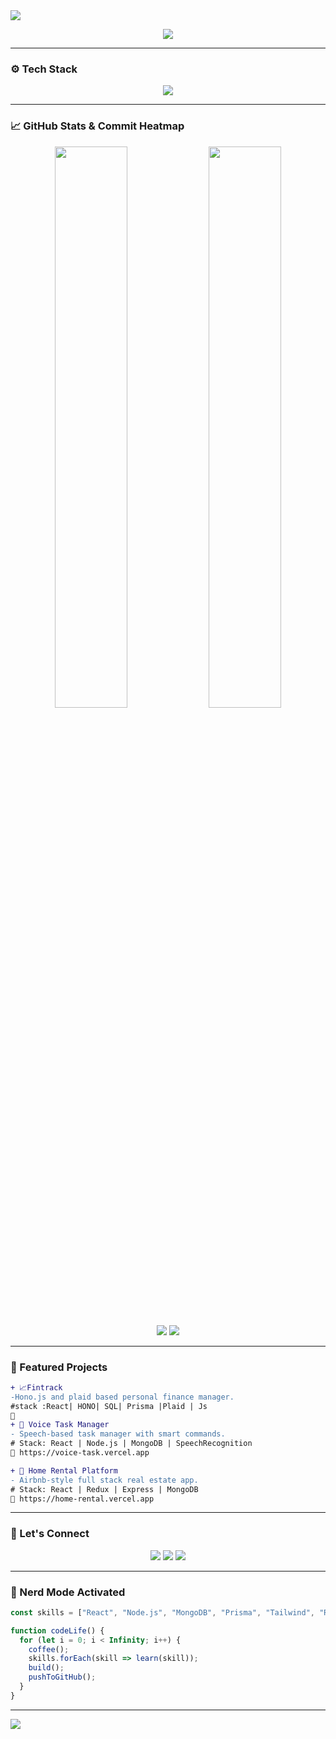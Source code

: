 <!-- PROFILE HEADER -->
<img src="https://capsule-render.vercel.app/api?type=waving&color=0e76a8,39c5bb,3e8ed0&height=200&section=header&text=Hey%20I'm%20Sajal!%20🚀&fontSize=40&fontAlignY=35&desc=Full%20Stack%20Web%20Dev%20|%20Hackathon%20Winner%20|%20Open%20Source%20Lover&descSize=20&descAlignY=60" />

<p align="center">
  <img src="https://readme-typing-svg.herokuapp.com?font=JetBrains+Mono&size=24&pause=1000&center=true&vCenter=true&color=00F7FF&width=500&lines=Code.+Build.+Innovate.;Open+Source+Contributor.;React+%E2%9D%A4%EF%B8%8F+Node+%F0%9F%92%80+MongoDB+%F0%9F%92%A1" />
</p>

---

### ⚙️ Tech Stack

<p align="center">
  <img src="https://skillicons.dev/icons?i=react,nodejs,express,mongodb,ts,js,html,css,tailwind,firebase,vercel,prisma,github,vscode&theme=dark" />
</p>

---

### 📈 GitHub Stats & Commit Heatmap

<p align="center">
  <img src="https://github-readme-stats.vercel.app/api?username=Sajal1coder&show_icons=true&theme=tokyonight&hide_border=true&border_radius=10" width="48%"/>
  <img src="https://streak-stats.demolab.com?user=Sajal1coder&theme=tokyonight&hide_border=true&border_radius=10" width="48%"/>
</p>

<p align="center">
  <img src="https://github-profile-summary-cards.vercel.app/api/cards/profile-details?username=Sajal1coder&theme=tokyonight" />
  <img src="https://github-profile-trophy.vercel.app/?username=Sajal1coder&theme=gruvbox&column=7&margin-w=10&margin-h=15" />
</p>

---

### 🚀 Featured Projects

```diff
+ 📈Fintrack
-Hono.js and plaid based personal finance manager.
#stack :React| HONO| SQL| Prisma |Plaid | Js
🔗
+ 🧠 Voice Task Manager
- Speech-based task manager with smart commands.
# Stack: React | Node.js | MongoDB | SpeechRecognition
🔗 https://voice-task.vercel.app

+ 🏡 Home Rental Platform
- Airbnb-style full stack real estate app.
# Stack: React | Redux | Express | MongoDB
🔗 https://home-rental.vercel.app


```

---

### 🔗 Let's Connect

<p align="center">
  <a href="https://www.linkedin.com/in/sajal-kumar-baranwal-85412128a/"><img src="https://img.shields.io/badge/LinkedIn-%230077B5?style=for-the-badge&logo=linkedin&logoColor=white" /></a>
  <a href="mailto:sajalkumarbaranwal13@gmail.com"><img src="https://img.shields.io/badge/Gmail-D14836?style=for-the-badge&logo=gmail&logoColor=white" /></a>
  <a href="https://portfolio1-rho-flame.vercel.app/"><img src="https://img.shields.io/badge/Portfolio-%2312100E?style=for-the-badge&logo=vercel&logoColor=white" /></a>
</p>

---

### 🌌 Nerd Mode Activated

```js
const skills = ["React", "Node.js", "MongoDB", "Prisma", "Tailwind", "Redux"];

function codeLife() {
  for (let i = 0; i < Infinity; i++) {
    coffee();
    skills.forEach(skill => learn(skill));
    build();
    pushToGitHub();
  }
}
```

---

<img src="https://capsule-render.vercel.app/api?type=waving&color=0e76a8,39c5bb,3e8ed0&height=150&section=footer"/>
